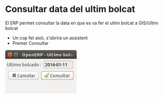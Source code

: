 # Consultar data del ultim bolcat

El ERP permet consultar la data en que es va fer el ultim bolcat a GIS/Ultim bolcat
 
 * Un cop fet això, s'obrirà un assistent
 * Premer Consultar 

![](_static/ultim.png)